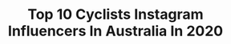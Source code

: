 ---
title: Top 10 Cyclists Instagram Influencers In Australia In 2020
description: >-
  Find top cyclists Instagram influencers in Australia in 2020. Most popular hashtags: #tourdownunder #cycling #ridetogether #thewolfpack.
platform: Instagram
profiles:
  - username: "jasperphilipsen"
    fullname: >-
      Jasper Philipsen
    location: "Australia"
    followers: 12529
    engagement: 1571
    commentsToLikes: 0.040841
    id: ck5qe0jr7y5a20i11miq9mp2f
    verified: false
    hashtags: "#cycling, #sprint, #beach, #teamwork"
  - username: "elllaharrris"
    fullname: >-
      Ella Harris
    location: "Australia"
    followers: 7890
    engagement: 1473
    commentsToLikes: 0.011538
    id: ck5zrxx49xgi40i14ng6fcmgj
    verified: false
    hashtags: "#wtdu, #tdu, #flexiknees, #keepmecompany"
  - username: "liane_lippert"
    fullname: >-
      Liane Lippert
    location: "Australia"
    followers: 10071
    engagement: 1329
    commentsToLikes: 0.010369
    id: ck14kg8nspdbi0i19co518oud
    verified: false
    hashtags: "#palmademallorca, #challenging, #trainingcamp, #wirsindteamsunweb"
  - username: "riabushenko95"
    fullname: >-
      ALEKSANDR RIABUSHENKO
    location: "Australia"
    followers: 6444
    engagement: 1195
    commentsToLikes: 0.017953
    id: ck0w5iez13s290i196ni01q05
    verified: false
    hashtags: "#cyclingphotos, #ciclismo, #roadcycling, #piazzaduomo"
  - username: "maceystewart"
    fullname: >-
      MACEY STEWART
    location: "Australia"
    followers: 43949
    engagement: 535
    commentsToLikes: 0.009898
    id: ck15r4bqo62yh0i19heezpkb6
    verified: false
    hashtags: "#aintnopokerface, #tascarnivals, #repost, #yewwwww"
  - username: "dylanvanbaarle"
    fullname: >-
      Dylan Van Baarle
    location: "Australia"
    followers: 23689
    engagement: 956
    commentsToLikes: 0.011595
    id: ck0twxow9h6w50i19bll6bts0
    verified: true
    hashtags: "#linksrechts, #stayinside"
  - username: "sammmyben"
    fullname: >-
      sam bennett
    location: "Australia"
    followers: 49488
    engagement: 921
    commentsToLikes: 0.007516
    id: ck0tvggc6b8to0i193no7k5c2
    verified: true
    hashtags: "#r58, #coffee, #deceuninck, #cancer"
  - username: "michaelmorkov"
    fullname: >-
      Michael Mørkøv
    location: "Australia"
    followers: 14732
    engagement: 1203
    commentsToLikes: 0.009464
    id: ck0udr1s1jrsz0i1966xtij6t
    verified: false
    hashtags: "#thoughtstoaustralia, #tourmalet, #ville, #oakleycustom"
  - username: "keitsuji"
    fullname: >-
      Kei Tsuji
    location: "Australia"
    followers: 19045
    engagement: 607
    commentsToLikes: 0.002415
    id: ck5qazu9fj4360i11mixvqjju
    verified: false
    hashtags: "#adelaide, #tobishimakaido, #saitamacriterium, #outsideisfree"
  - username: "pavel_sivakov"
    fullname: >-
      Pavel Sivakov
    location: "Australia"
    followers: 17155
    engagement: 1306
    commentsToLikes: 0.006981
    id: ck0w1fj6fj3550i19r26egy7z
    verified: false
    hashtags: ""
---